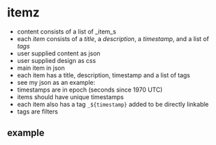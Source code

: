 # itemz

+ content consists of a list of _item_s
+ each _item_ consists of a _title_, a _description_, a _timestamp_, and a list of _tags_
+ user supplied content as json
+ user supplied design as css
+ main item in json 
+ each item has a title, description, timestamp and a list of tags
+ see my json as an example: 
+ timestamps are in epoch (seconds since 1970 UTC)
+ items should have unique timestamps
+ each item also has a tag `_${timestamp}` added to be directly linkable
+ tags are filters

## example

